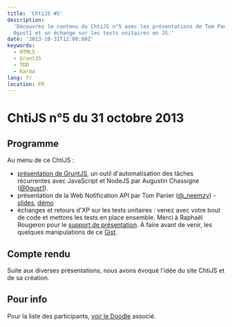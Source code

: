 ```yaml
---
title: 'ChtiJS #5'
description:
  'Découvrez le contenu du ChtiJS n°5 avec les présentations de Tom Panier,
  0gust1 et un échange sur les tests unitaires en JS.'
date: '2013-10-31T12:00:00Z'
keywords:
  - HTML5
  - GruntJS
  - TDD
  - Karma
lang: fr
location: FR
---
```


# ChtiJS n°5 du 31 octobre 2013

## Programme

Au menu de ce ChtiJS :

- [présentation de GruntJS](http://0gust1.github.io/introduction_grunt/#/4), un
  outil d'automatisation des tâches récurrentes avec JavaScript et NodeJS par
  Augustin Chassigne ([@0gust1](https://twitter.com/0gust1)).
- présentation de la Web Notification API par Tom Panier
  ([@\_neemzy](https://twitter.com/_neemzy)) -
  [slides](http://slid.es/neemzy/web-notifications-api),
  [démo](https://github.com/ChtiJS/messenger.io)
- échanges et retours d'XP sur les tests unitaires : venez avec votre bout de
  code et mettons les tests en place ensemble. Merci à Raphaël Rougeron pour le
  [support de présentation](http://fr.slideshare.net/goldoraf/tester-son-js). À
  faire avant de venir, les quelques manipulations de ce
  [Gist](https://gist.github.com/nfroidure/7247493).

## Compte rendu

Suite aux diverses présentations, nous avons évoqué l'idée du site ChtiJS et de
sa création.

## Pour info

Pour la liste des participants,
[voir le Doodle](http://doodle.com/rhan5tvkszzex4nc) associé.
